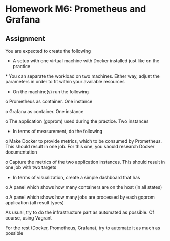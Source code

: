 # Homework M6: Prometheus and Grafana

## Assignment

You are expected to create the following

- A setup with one virtual machine with Docker installed just like on the practice

<italic>* You can separate the workload on two machines. Either way, adjust the parameters in order to fit within your available resources
</italic>

- On the machine(s) run the following

o Prometheus as container. One instance

o Grafana as container. One instance

o The application (goprom) used during the practice. Two instances

- In terms of measurement, do the following

o Make Docker to provide metrics, which to be consumed by Prometheus. This should result in one job. For this one, you should research Docker documentation

o Capture the metrics of the two application instances. This should result in one job with two targets

- In terms of visualization, create a simple dashboard that has

o A panel which shows how many containers are on the host (in all states)

o A panel which shows how many jobs are processed by each goprom application (all result types)

As usual, try to do the infrastructure part as automated as possible. Of course, using Vagrant

For the rest (Docker, Prometheus, Grafana), try to automate it as much as possible